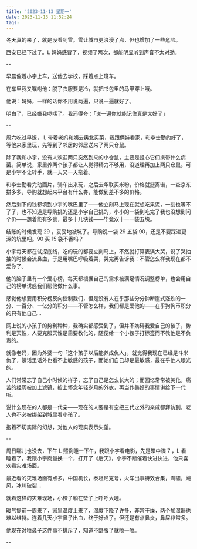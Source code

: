 ```yaml
---
title: '2023-11-13 星期一'
date: 2023-11-13 11:52:24
tags:
---
```


冬天真的来了，就是没看到雪。雪让城市更浪漫了点，但也增加了一些危险。

西安已经下过了。L 妈妈感冒了，视频了两次，都能明显听到声音不太对劲。

--

早晨催着小宇上车，送他去学校，踩着点上班车。

在车里我又嘱咐他：脱了衣服要是冷，就把书包里的马甲穿上哦。

他说：妈妈，一样的话你不用说两遍，只说一遍就好了。

明白了，已经嫌我啰嗦了。我还得夸：「说一遍你就能记住真是太好了」

--

周六吃过早饭， L 带着老妈和姨去奥北买菜，我跟俩娃看家，和李士勤约好了，等他来家里玩，先等到了邻居的邻居送来了两只仓鼠。

除了我和小宇，没有人欢迎两只突然到来的小仓鼠，主要是担心它们携带什么病菌。简单说，家里养两个孩子都让人觉得精力不够用，没道理再加上两只仓鼠。可是小宇不让转手，就一天又一天拖着。

和李士勤看完动画片，骑车出来玩，之后去华联买米粉，价格就挺离谱，一查京东拼多多，导购就想起来平台有什么券，能做到差不多的价格。

然后剩下的钱都填到小宇的嘴巴里了——他立刻马上现在就想吃果泥，一刻也等不了了，也不知道是导购挑的还是小宇自己挑的，小小的一袋到吃完了我也没想到问个价——想着能有多贵，最多十几块钱——毕竟双十一一袋五块。

结账的时候发现 29 ，妥妥地被坑了。导购说一袋 29 五袋 90，还是不要踩进更深的坑里吧。90 买 15 袋不香吗？

小宇每天都在试探底线，吃的玩的都要立刻马上，不然就打算表演大哭，说了哭抽抽的时候会流鼻血，于是用嘴巴呼吸着哭，哭完再告诉我：不管怎么样我现在都不爱你了。

他的脑子里有一个爱心榜，每天都根据自己的需求被满足情况调整榜单，也会用自己的榜单诱惑我们帮他做什么事。

感觉他想要用积分榜反向控制我们，但是没有人在乎那些分分钟断崖式涨跌的一分、一百分、一亿分的积分——不管怎么样，我们都是爱他的——在乎狗狗币积分的只有他自己...

网上说的小孩子的势利种种，我确实都感受到了，但并不妨碍我爱自己的孩子，势利是天性，人要克服天性是需要教化的，随便给一个小孩子打标签而不教他是不负责的。

就像老妈，因为外婆一句「这个孩子以后能养成仇人」，就觉得我现在已经是斗米仇了，姨话里话外也看不上敏感的孩子，而她们自己却是最敏感，最在乎他人眼光的。

人们常常忘了自己小时候的样子，忘了自己是怎么长大的；而回忆常常被美化，痛苦的经历被加上滤镜，披上怀念年轻岁月的外衣，再当作美好的事情讲给下一代听。

说什么现在的人都是一代亲——现在的人要是有空把三代之外的亲戚都拜访到，老人也不必被绑架到城里看小孩了。

抱着不切实际的幻想，对他人的现实表示失望。

--

周日哪儿也没去，下午 L 照例睡一下午，我跟小宇看电影，先是碟中谍 7 ，L 看睡着了，我跟小宇商量换一个，打开了《后天》，小宇不断催着快进快进，他只喜欢看灾难场面。

最近看的灾难场面有点多，中国机长，泰坦尼克号，火车出事特效合集，海啸，飓风，冰川破裂...

就着这样的灾难现场，小橙子躺在垫子上呼呼大睡。

暖气提前一周来了，家里温度上来了，湿度下降了许多，非常干燥，两个加湿器也难以维持。连着几天小宇鼻子出血，终于好点了。但还是有点鼻炎，鼻屎非常多。

他现在对喷鼻子这件事不排斥了，知道不舒服了就喷一喷。

--


